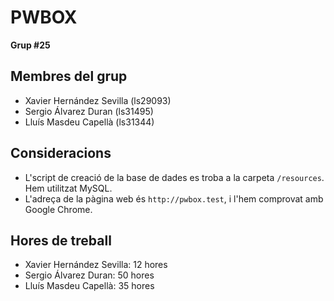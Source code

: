 # PWBOX

**Grup #25**

## Membres del grup

* Xavier Hernández Sevilla (ls29093)
* Sergio Álvarez Duran (ls31495)
* Lluís Masdeu Capellà (ls31344)

## Consideracions

* L'script de creació de la base de dades es troba a la carpeta `/resources`. Hem utilitzat MySQL.
* L'adreça de la pàgina web és `http://pwbox.test`, i l'hem comprovat amb Google Chrome.

## Hores de treball

* Xavier Hernández Sevilla: 12 hores
* Sergio Álvarez Duran: 50 hores
* Lluís Masdeu Capellà: 35 hores
